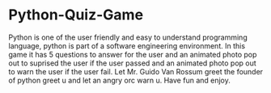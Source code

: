 # Python-Quiz-Game

Python is one of the user friendly and easy to understand programming language, python is part of a software engineering environment.
In this game it has 5 questions to answer for the user and an animated photo pop out to suprised the user if the user passed and an animated photo pop out to warn 
the user if the user fail. Let Mr. Guido Van Rossum greet the founder of python greet u and let an angry orc warn u. Have fun and enjoy. 
